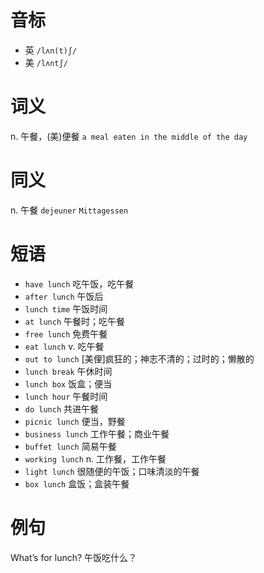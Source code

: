 # 音标

- 英 `/lʌn(t)ʃ/`
- 美 `/lʌntʃ/`

# 词义

n. 午餐，(美)便餐
`a meal eaten in the middle of the day`

# 同义

n. 午餐
`dejeuner` `Mittagessen`

# 短语

- `have lunch` 吃午饭，吃午餐
- `after lunch` 午饭后
- `lunch time` 午饭时间
- `at lunch` 午餐时；吃午餐
- `free lunch` 免费午餐
- `eat lunch` v. 吃午餐
- `out to lunch` [美俚]疯狂的；神志不清的；过时的；懒散的
- `lunch break` 午休时间
- `lunch box` 饭盒；便当
- `lunch hour` 午餐时间
- `do lunch` 共进午餐
- `picnic lunch` 便当，野餐
- `business lunch` 工作午餐；商业午餐
- `buffet lunch` 简易午餐
- `working lunch` n. 工作餐，工作午餐
- `light lunch` 很随便的午饭；口味清淡的午餐
- `box lunch` 盒饭；盒装午餐

# 例句

What’s for lunch?
午饭吃什么？


